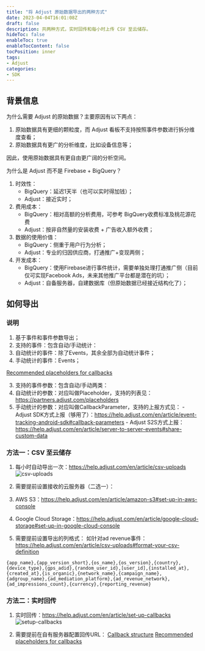 ```yaml
---
title: "将 Adjust 原始数据导出的两种方式"
date: 2023-04-04T16:01:08Z
draft: false
description: 共两种方式，实时回传和每小时上传 CSV 至云储存。
hideToc: false
enableToc: true
enableTocContent: false
tocPosition: inner
tags:
- Adjust
categories:
- SDK
---
```


## 背景信息

为什么需要 Adjust 的原始数据？主要原因有以下两点：

1. 原始数据具有更细的颗粒度，而 Adjust 看板不支持按照事件参数进行拆分维度查看；
2. 原始数据具有更广的分析维度，比如设备信息等；

因此，使用原始数据具有更自由更广阔的分析空间。

为什么是 Adjust 而不是 Firebase + BigQuery？

1. 时效性：
   - BigQuery：延迟1天半（也可以实时得加钱）；
   - Adjust：接近实时；
2. 费用成本：
   - BigQuery：相对高额的分析费用，可参考 BigQuery收费标准及桃花源花费 
   - Adjust：按非自然量的安装收费 + 广告收入额外收费；
3. 数据的使用价值：
   - BigQuery：侧重于用户行为分析；
   - Adjust：专业的归因供应商，打通推广+变现两侧；
4. 开发成本：
   - BigQuery：使用Firebase进行事件统计，需要单独处理打通推广侧（目前仅可实现Facebook Ads，未来其他推广平台都是潜在的坑）；
   - Adjust：自备服务器，自建数据库（但原始数据已经接近结构化了）；

## 如何导出

### 说明

1. 基于事件和事件参数导出；
2. 支持的事件：包含自动/手动统计：
  1. 自动统计的事件：除了Events，其余全部为自动统计事件；
  2. 手动统计的事件：Events；

[Recommended placeholders for callbacks](https://help.adjust.com/en/article/recommended-placeholders-callbacks)

3. 支持的事件参数：包含自动/手动两类：
  1. 自动统计的参数：对应叫做Placeholder，支持的列表见：https://partners.adjust.com/placeholders
  2. 手动统计的参数：对应叫做CallbackParameter，支持的上报方式见：
    - Adjust SDK方式上报（够用了）：https://help.adjust.com/en/article/event-tracking-android-sdk#callback-parameters
    - Adjust S2S方式上报：https://help.adjust.com/en/article/server-to-server-events#share-custom-data

### 方法一：CSV 至云储存

1. 每小时自动导出一次：https://help.adjust.com/en/article/csv-uploads
   <img src='/images/posts/csv-uploads.png' alt='csv-uploads'>

2. 需要提前设置接收的云服务器（二选一）：
  1. AWS S3：https://help.adjust.com/en/article/amazon-s3#set-up-in-aws-console
  2. Google Cloud Storage：https://help.adjust.com/en/article/google-cloud-storage#set-up-in-google-cloud-console
3. 需要提前设置导出的列格式：
  如针对ad revenue事件：https://help.adjust.com/en/article/csv-uploads#format-your-csv-definition
```plaintext
{app_name},{app_version_short},{os_name},{os_version},{country},{device_type},{gps_adid},{random_user_id},[user_id],{installed_at},{created_at},{is_organic},{network_name},{campaign_name},{adgroup_name},{ad_mediation_platform},{ad_revenue_network},{ad_impressions_count},{currency},{reporting_revenue}
```

### 方法二：实时回传

1. 实时回传：https://help.adjust.com/en/article/set-up-callbacks
   <img src='/images/posts/setup-callbacks.png' alt='setup-callbacks'>

2. 需要提前在自有服务器配置回传URL：
  [Callback structure](https://help.adjust.com/en/article/callback-structure)
  [Recommended placeholders for callbacks](https://help.adjust.com/en/article/recommended-placeholders-callbacks)
